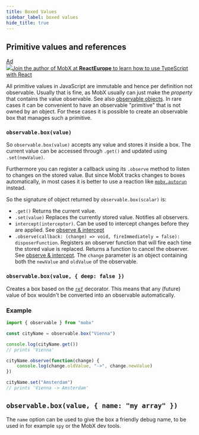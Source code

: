```yaml
---
title: Boxed Values
sidebar_label: boxed values
hide_title: true
---
```


## Primitive values and references

<div id='codefund'></div><div class="re_2020"><a class="re_2020_link" href="https://www.react-europe.org/#slot-2149-workshop-typescript-for-react-and-graphql-devs-with-michel-weststrate" target="_blank" rel="sponsored noopener"><div><div class="re_2020_ad" >Ad</div></div><img src="/img/reacteurope.svg"><span>Join the author of MobX at <b>ReactEurope</b> to learn how to use <span class="link">TypeScript with React</span></span></a></div>

All primitive values in JavaScript are immutable and hence per definition not
observable. Usually that is fine, as MobX usually can just make the _property_
that contains the value observable. See also [observable objects](object.md). In
rare cases it can be convenient to have an observable "primitive" that is not
owned by an object. For these cases it is possible to create an observable box
that manages such a primitive.

### `observable.box(value)`

So `observable.box(value)` accepts any value and stores it inside a box. The
current value can be accessed through `.get()` and updated using
`.set(newValue)`.

Furthermore you can register a callback using its `.observe` method to listen to
changes on the stored value. But since MobX tracks changes to boxes
automatically, in most cases it is better to use a reaction like
[`mobx.autorun`](autorun.md) instead.

So the signature of object returned by `observable.box(scalar)` is:

-   `.get()` Returns the current value.
-   `.set(value)` Replaces the currently stored value. Notifies all observers.
-   `intercept(interceptor)`. Can be used to intercept changes before they are
    applied. See [observe & intercept](observe.md)
-   `.observe(callback: (change) => void, fireImmediately = false): disposerFunction`.
    Registers an observer function that will fire each time the stored value is
    replaced. Returns a function to cancel the observer. See
    [observe & intercept](observe.md). The `change` parameter is an object
    containing both the `newValue` and `oldValue` of the observable.

### `observable.box(value, { deep: false })`

Creates a box based on the [`ref`](modifiers.md) decorator. This means that any
(future) value of box wouldn't be converted into an observable automatically.

### Example

```javascript
import { observable } from "mobx"

const cityName = observable.box("Vienna")

console.log(cityName.get())
// prints 'Vienna'

cityName.observe(function(change) {
    console.log(change.oldValue, "->", change.newValue)
})

cityName.set("Amsterdam")
// prints 'Vienna -> Amsterdam'
```

## `observable.box(value, { name: "my array" })`

The `name` option can be used to give the box a friendly debug name, to be used
in for example `spy` or the MobX dev tools.
